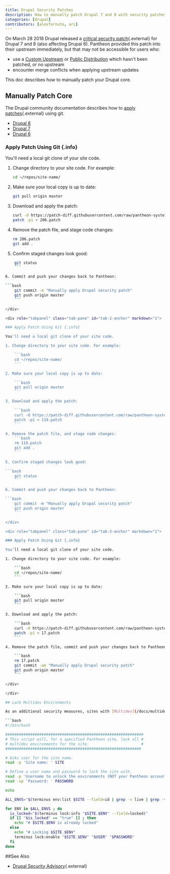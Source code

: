 ```yaml
---
title: Drupal Security Patches
description: How to manually patch Drupal 7 and 8 with security patches, ahead of the upstream updates.
categories: [drupal]
contributors: [alexfornuto, ari]
---
```


On March 28 2018 Drupal released a [critical security patch](https://www.drupal.org/SA-CORE-2018-002){.external} for Drupal 7 and 8 (also affecting Drupal 6). Pantheon provided this patch into their upstream immediately, but that may not be accessible for users who:

 - use a [Custom Upstream](/docs/custom-upstream/) or [Public Distribution](/docs/start-state/#public-distributions) which hasn't been patched, or no upstream
 - encounter merge conflicts when applying upstream updates

This doc describes how to manually patch your Drupal core.

## Manually Patch Core

The Drupal community documentation describes how to [apply patches](https://www.drupal.org/patch/apply){.external} using git.


<ul class="nav nav-tabs" role="tablist">
  <li id="tab-1-id" role="presentation" class="active"><a href="#tab-1-anchor" aria-controls="tab-1-anchor" role="tab" data-toggle="tab">Drupal 8</a></li>
  <li id="tab-2-id" role="presentation"><a href="#tab-2-anchor" aria-controls="tab-2-anchor" role="tab" data-toggle="tab">Drupal 7</a></li>
  <li id="tab-3-id" role="presentation"><a href="#tab-3-anchor" aria-controls="tab-3-anchor" role="tab" data-toggle="tab">Drupal 6</a></li>
</ul>
<div class="tab-content">

<div role="tabpanel" class="tab-pane active" id="tab-1-anchor" markdown="1">

### Apply Patch Using Git {.info}

You'll need a local git clone of your site code.

1. Change directory to your site code. For example:

    ```bash
    cd ~/repos/site-name/
    ```

2. Make sure your local copy is up to date:

    ```bash
    git pull origin master
    ```

3. Download and apply the patch:

    ```bash
    curl -O https://patch-diff.githubusercontent.com/raw/pantheon-systems/drops-8/pull/206.patch
    patch -p1 < 206.patch
    ```

4. Remove the patch file, and stage code changes: 
    ```bash
    rm 206.patch
    git add .
    ```
    
5. Confirm staged changes look good:

```bash
    git status
    ```

6. Commit and push your changes back to Pantheon:

```bash
    git commit -m "Manually apply Drupal security patch"
    git push origin master
    ```

</div>

<div role="tabpanel" class="tab-pane" id="tab-2-anchor" markdown="1">

### Apply Patch Using Git {.info}

You'll need a local git clone of your site code.

1. Change directory to your site code. For example:

    ```bash
    cd ~/repos/site-name/
    ```

2. Make sure your local copy is up to date:

    ```bash
    git pull origin master
    ```

3. Download and apply the patch:

    ```bash
    curl -O https://patch-diff.githubusercontent.com/raw/pantheon-systems/drops-7/pull/119.patch
    patch -p1 < 119.patch
    ```

4. Remove the patch file, and stage code changes: 
    ```bash
    rm 119.patch
    git add .
    ```
    
5. Confirm staged changes look good:

```bash
    git status
    ```

6. Commit and push your changes back to Pantheon:

```bash
    git commit -m "Manually apply Drupal security patch"
    git push origin master
    ```

</div>

<div role="tabpanel" class="tab-pane" id="tab-3-anchor" markdown="1">

### Apply Patch Using Git {.info}

You'll need a local git clone of your site code.

1. Change directory to your site code. For example:

    ```bash
    cd ~/repos/site-name/
    ```

2. Make sure your local copy is up to date:

    ```bash
    git pull origin master
    ```

3. Download and apply the patch:

    ```bash
    curl -O https://patch-diff.githubusercontent.com/raw/pantheon-systems/drops-6/pull/17.patch
    patch -p1 < 17.patch
    ```

4. Remove the patch file, commit and push your changes back to Pantheon:

    ```bash
    rm 17.patch
    git commit -am "Manually apply Drupal security patch"
    git push origin master
    ```

</div>

</div>

## Lock Multidev Environments

As an additional security measures, sites with [Multidev](/docs/multidev/) environments should consider [locking](/docs/security/) them until they can be patched. If you have [Terminus](/docs/terminus/) installed on your local computer, you can lock all environments at once with the following Bash script:

```bash
#!/bin/bash

#############################################################
# This script will, for a specified Pantheon site, lock all #
# multidev environments for the site.                       #
############################################################

# Asks user for the site name.
read -p 'Site name: ' SITE

# Define a user name and password to lock the site with.
read -p 'Username to unlock the environments (NOT your Pantheon account username): ' USER
read -sp 'Password: ' PASSWORD

echo

ALL_ENVS="$(terminus env:list $SITE --field=id | grep -v live | grep -v dev | grep -v test)"

for ENV in $ALL_ENVS ; do
  is_locked="$(terminus lock:info "$SITE.$ENV" --field=locked)"
  if [[ "$is_locked" == "true" ]] ; then
    echo "# $SITE.$ENV is already locked"
  else
    echo "# Locking $SITE.$ENV"
    terminus lock:enable "$SITE.$ENV" "$USER" "$PASSWORD"
  fi
done

```

##See Also

 - [Drupal Security Advisory](https://www.drupal.org/SA-CORE-2018-002){.external}
